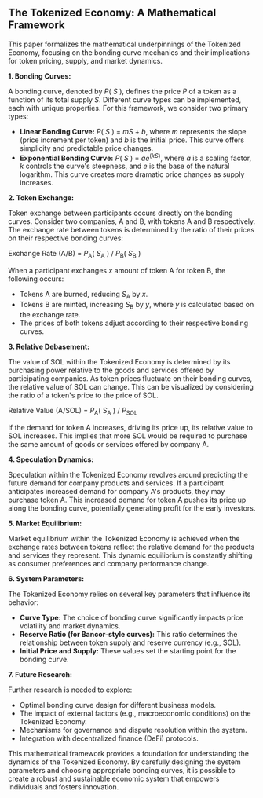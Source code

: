 ## The Tokenized Economy: A Mathematical Framework

This paper formalizes the mathematical underpinnings of the Tokenized Economy, focusing on the bonding curve mechanics and their implications for token pricing, supply, and market dynamics.

**1. Bonding Curves:**

A bonding curve, denoted by *P*( *S* ), defines the price *P* of a token as a function of its total supply *S*. Different curve types can be implemented, each with unique properties.  For this framework, we consider two primary types:

* **Linear Bonding Curve:**  *P*( *S* ) = *mS* + *b*, where *m* represents the slope (price increment per token) and *b* is the initial price. This curve offers simplicity and predictable price changes.
* **Exponential Bonding Curve:**  *P*( *S* ) = *ae*<sup>(*kS*)</sup>, where *a* is a scaling factor, *k* controls the curve's steepness, and *e* is the base of the natural logarithm. This curve creates more dramatic price changes as supply increases.

**2. Token Exchange:**

Token exchange between participants occurs directly on the bonding curves. Consider two companies, A and B, with tokens A and B respectively. The exchange rate between tokens is determined by the ratio of their prices on their respective bonding curves:

Exchange Rate (A/B) = *P*<sub>A</sub>( *S*<sub>A</sub> ) / *P*<sub>B</sub>( *S*<sub>B</sub> )

When a participant exchanges *x* amount of token A for token B, the following occurs:

* Tokens A are burned, reducing *S*<sub>A</sub> by *x*.
* Tokens B are minted, increasing *S*<sub>B</sub> by *y*, where *y* is calculated based on the exchange rate.
* The prices of both tokens adjust according to their respective bonding curves.

**3. Relative Debasement:**

The value of SOL within the Tokenized Economy is determined by its purchasing power relative to the goods and services offered by participating companies.  As token prices fluctuate on their bonding curves, the relative value of SOL can change. This can be visualized by considering the ratio of a token's price to the price of SOL.

Relative Value (A/SOL) = *P*<sub>A</sub>( *S*<sub>A</sub> ) / *P*<sub>SOL</sub>

If the demand for token A increases, driving its price up, its relative value to SOL increases. This implies that more SOL would be required to purchase the same amount of goods or services offered by company A.

**4. Speculation Dynamics:**

Speculation within the Tokenized Economy revolves around predicting the future demand for company products and services.  If a participant anticipates increased demand for company A's products, they may purchase token A. This increased demand for token A pushes its price up along the bonding curve, potentially generating profit for the early investors.

**5. Market Equilibrium:**

Market equilibrium within the Tokenized Economy is achieved when the exchange rates between tokens reflect the relative demand for the products and services they represent.  This dynamic equilibrium is constantly shifting as consumer preferences and company performance change.

**6. System Parameters:**

The Tokenized Economy relies on several key parameters that influence its behavior:

* **Curve Type:**  The choice of bonding curve significantly impacts price volatility and market dynamics.
* **Reserve Ratio (for Bancor-style curves):**  This ratio determines the relationship between token supply and reserve currency (e.g., SOL).
* **Initial Price and Supply:** These values set the starting point for the bonding curve.

**7. Future Research:**

Further research is needed to explore:

* Optimal bonding curve design for different business models.
* The impact of external factors (e.g., macroeconomic conditions) on the Tokenized Economy.
* Mechanisms for governance and dispute resolution within the system.
* Integration with decentralized finance (DeFi) protocols.


This mathematical framework provides a foundation for understanding the dynamics of the Tokenized Economy. By carefully designing the system parameters and choosing appropriate bonding curves, it is possible to create a robust and sustainable economic system that empowers individuals and fosters innovation.
